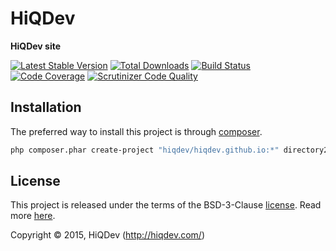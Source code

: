 HiQDev
======

**HiQDev site**

[![Latest Stable Version](https://poser.pugx.org/hiqdev/hiqdev.github.io/v/stable)](https://packagist.org/packages/hiqdev/hiqdev.github.io)
[![Total Downloads](https://poser.pugx.org/hiqdev/hiqdev.github.io/downloads)](https://packagist.org/packages/hiqdev/hiqdev.github.io)
[![Build Status](https://img.shields.io/travis/hiqdev/hiqdev.github.io.svg)](https://travis-ci.org/hiqdev/hiqdev.github.io)
[![Code Coverage](https://scrutinizer-ci.com/g/hiqdev/hiqdev.github.io/badges/coverage.png?b=master)](https://scrutinizer-ci.com/g/hiqdev/hiqdev.github.io/?branch=master)
[![Scrutinizer Code Quality](https://scrutinizer-ci.com/g/hiqdev/hiqdev.github.io/badges/quality-score.png?b=master)](https://scrutinizer-ci.com/g/hiqdev/hiqdev.github.io/?branch=master)

## Installation

The preferred way to install this project is through [composer](http://getcomposer.org/download/).

```sh
php composer.phar create-project "hiqdev/hiqdev.github.io:*" directory2install
```

## License

This project is released under the terms of the BSD-3-Clause [license](LICENSE).
Read more [here](http://choosealicense.com/licenses/bsd-3-clause).

Copyright © 2015, HiQDev (http://hiqdev.com/)
